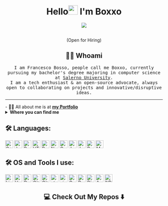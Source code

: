 <!--
**boxxello/boxxello** is a ✨ _special_ ✨ repository because its `readme.md` (this file) appears on your GitHub profile. --->  
<h1 align="center">Hello<img src="" width="30px"> I'm Boxxo</h1>

<div align="center">
  <img src ="./banner.png" />
  
</div>

 <br/>
<p align="center"> (Open for Hiring)</p>

<h2 align="center"> 👨‍💻 Whoami</h2>
<p align="center">
<samp>
I am Francesco Bosso, people call me Boxxo, currently pursuing my bachelor's degree majoring in computer science at
<a href="https://www.unisa.it/" target="_blank"> Salerno University</a>.
<br>
I am a tech enthusiast & an open-source advocate, always open to collaborating on projects and innovative/disruptive ideas. 
</samp>


<hr>

</p>
- 🙋‍♂️ All about me is at <a href="https://boxxo.it/" target="_blank"><b>my Portfolio</b></a>
<details>
  <summary><b>Where you can find me</b></summary>


[![LinkedIn](https://img.shields.io/badge/-LinkedIn-0077B5?style=for-the-badge&logo=LinkedIn&logoColor=white)](https://www.linkedin.com/in/francesco-bosso-unisa/)
[![Twitter](https://img.shields.io/badge/-Twitter-1DA1F2?style=for-the-badge&logo=Twitter&logoColor=white)](https://twitter.com/francesco_bosso)
[![Github](https://img.shields.io/badge/-Github-181717?style=for-the-badge&logo=Github&logoColor=white)](https://github.com/boxxello)
</details>
  
## 🛠️ Languages:

<p>
<img alt="C++" src="https://img.shields.io/badge/C%2B%2B-00599C?style=for-the-badge&logo=c%2B%2B&logoColor=white" height="25px"/>
<img alt="Java" src="https://img.shields.io/badge/-java-E34A86?style=flat-square&logo=java" height="25px"/>


<img alt="Python" src="https://img.shields.io/badge/Python-14354C?style=for-the-badge&logo=python&logoColor=white" height="25px"/>
<img alt="HTML5" src="https://img.shields.io/badge/HTML5-E34F26?style=for-the-badge&logo=html5&logoColor=white" height="25px"/>
<img alt="React" src="https://img.shields.io/badge/React-20232A?style=for-the-badge&logo=react&logoColor=61DAFB" height="25px"/>
<img alt="Nodejs" src="https://img.shields.io/badge/-Nodejs-43853d?style=flat-square&logo=Node.js&logoColor=white"  height="25px"/>
<img alt="Css3" src="https://img.shields.io/badge/CSS3-1572B6?style=for-the-badge&logo=css3&logoColor=white" height="25px"/>
<img alt="Javascript" src="https://img.shields.io/badge/JavaScript-323330?style=for-the-badge&logo=javascript&logoColor=F7DF1E"  height="25px"/>
<img alt="Jquery" src="https://img.shields.io/badge/jquery-%230769AD.svg?style=for-the-badge&logo=jquery&logoColor=white" height="25px"/>

<img alt="Bootstrap" src="https://img.shields.io/badge/Bootstrap-563D7C?style=for-the-badge&logo=bootstrap&logoColor=white" height="25px"/>

<img alt="MySQL" src="https://img.shields.io/badge/-MySQL-black?style=flat-square&logo=mysql" height="25px"/>


## 🛠️ OS and Tools I use:

<p>
<img alt="Linux" src="https://img.shields.io/badge/-Linux-FCC624?logo=Linux&style=for-the-badge&logoColor=black" height="25px"/>
<img alt="Heroku" src="https://img.shields.io/badge/-Heroku-430098?style=flat-square&logo=heroku&logoColor=white" height="25px"/>
<img alt="Docker" src="https://img.shields.io/badge/-Docker-black?style=flat-square&logo=docker" height="25px"/>
<img alt="Git" src="https://img.shields.io/badge/-Git-F05032?logo=Git&style=for-the-badge&logoColor=white" height="25px"/>
<img alt="GitHub" src="https://img.shields.io/badge/-Github-181717?logo=Github&style=for-the-badge&logoColor=white" height="25px"/>
<img alt="atom" src="https://img.shields.io/badge/-atom-66595C?logo=Atom&style=for-the-badge&logoColor=white" height="25px"/>
<img alt="vim" src="https://img.shields.io/badge/-vim-019733?logo=Vim&style=for-the-badge&logoColor=white" height="25px"/>
<img alt="Google Cloud" src="https://img.shields.io/badge/Google%20Cloud-black?style=flat-square&logo=google-cloud" height="25px"/>
<img alt="Raspberry Pi" src="https://img.shields.io/badge/-Raspberry%20Pi-C51A4A?style=flat-square&logo=Raspberry-Pi" height="25px"/>
<img alt="DigitalOcean" src="https://img.shields.io/badge/-Digital%20Ocean-darkblue?style=flat-square&logo=digitalocean" height="25px"/>
<img alt="Amazon" src="https://img.shields.io/badge/Amazon%20AWS-232F3E?style=flat-square&logo=amazon-aws" height="25px"/>
<img alt="NPM" src="https://img.shields.io/badge/NPM-%23000000.svg?style=for-the-badge&logo=npm&logoColor=white" height="25px"/>
  

</p>
<h2  align="center">💻 Check Out My Repos ⬇️ </h2>
